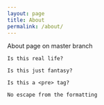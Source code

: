 ```yaml
---
layout: page
title: About
permalink: /about/
---
```


About page on master branch

```
Is this real life?

Is this just fantasy?

Is this a <pre> tag?

No escape from the formatting
```
